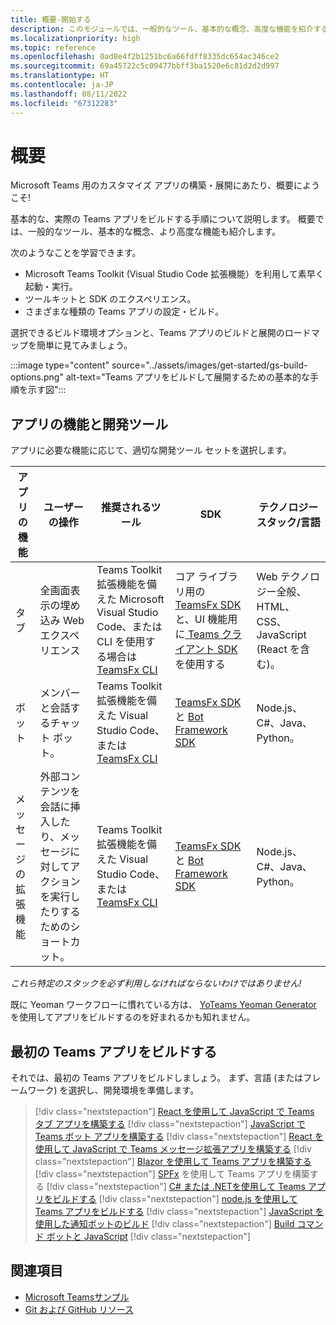 ```yaml
---
title: 概要-開始する
description: このモジュールでは、一般的なツール、基本的な概念、高度な機能を紹介する Microsoft Teams 開発者向けドキュメントの使用を開始する方法について説明します。
ms.localizationpriority: high
ms.topic: reference
ms.openlocfilehash: 0ad8e4f2b1251bc6a66fdff8335dc654ac346ce2
ms.sourcegitcommit: 69a45722c5c09477bbff3ba1520e6c81d2d2d997
ms.translationtype: HT
ms.contentlocale: ja-JP
ms.lasthandoff: 08/11/2022
ms.locfileid: "67312283"
---
```

# <a name="get-started"></a>概要

Microsoft Teams 用のカスタマイズ アプリの構築・展開にあたり、概要にようこそ!

基本的な、実際の Teams アプリをビルドする手順について説明します。 概要では、一般的なツール、基本的な概念、より高度な機能も紹介します。

次のようなことを学習できます。

- Microsoft Teams Toolkit (Visual Studio Code 拡張機能）を利用して素早く起動・実行。
- ツールキットと SDK のエクスペリエンス。
- さまざまな種類の Teams アプリの設定・ビルド。

選択できるビルド環境オプションと、Teams アプリのビルドと展開のロードマップを簡単に見てみましょう。

:::image type="content" source="../assets/images/get-started/gs-build-options.png" alt-text="Teams アプリをビルドして展開するための基本的な手順を示す図":::

## <a name="app-capabilities-and-development-tools"></a>アプリの機能と開発ツール

アプリに必要な機能に応じて、適切な開発ツール セットを選択します。

| アプリの機能 | ユーザーの操作 | 推奨されるツール | SDK | テクノロジー スタック/言語 |
|--------|-------------|--------|--------|--------|
| タブ | 全画面表示の埋め込み Web エクスペリエンス | Teams Toolkit 拡張機能を備えた Microsoft Visual Studio Code、または CLI を使用する場合は [TeamsFx CLI](https://github.com/OfficeDev/TeamsFx/blob/dev/docs/cli/user-manual.md) | コア ライブラリ用の [TeamsFx SDK](/javascript/api/@microsoft/teamsfx/?view=msteams-client-js-latest&preserve-view=true)と、UI 機能用に[ Teams クライアント SDK](/javascript/api/overview/msteams-client?view=msteams-client-js-latest&preserve-view=true)を使用する | Web テクノロジー全般、HTML、CSS、JavaScript (React を含む)。 |
| ボット | メンバーと会話するチャット ボット。 | Teams Toolkit 拡張機能を備えた Visual Studio Code、または [TeamsFx CLI](https://github.com/OfficeDev/TeamsFx/blob/dev/docs/cli/user-manual.md) | [TeamsFx SDK](/javascript/api/@microsoft/teamsfx/?view=msteams-client-js-latest&preserve-view=true) と [Bot Framework SDK](https://dev.botframework.com/) | Node.js、C#、Java、Python。 |
| メッセージの拡張機能 | 外部コンテンツを会話に挿入したり、メッセージに対してアクションを実行したりするためのショートカット。 | Teams Toolkit 拡張機能を備えた Visual Studio Code、または [TeamsFx CLI](https://github.com/OfficeDev/TeamsFx/blob/dev/docs/cli/user-manual.md) | [TeamsFx SDK](/javascript/api/@microsoft/teamsfx/?view=msteams-client-js-latest&preserve-view=true) と [Bot Framework SDK](https://dev.botframework.com/) | Node.js、C#、Java、Python。 |

*これら特定のスタックを必ず利用しなければならないわけではありません!*

既に Yeoman ワークフローに慣れている方は、 [YoTeams Yeoman Generator](https://github.com/pnp/generator-teams/blob/master/docs/docs/tutorials/build-your-first-microsoft-teams-app.md) を使用してアプリをビルドするのを好まれるかも知れません。

## <a name="build-your-first-teams-app"></a>最初の Teams アプリをビルドする

それでは、最初の Teams アプリをビルドしましょう。 まず、言語 (またはフレームワーク) を選択し、開発環境を準備します。

> [!div class="nextstepaction"]
> [React を使用して JavaScript で Teams タブ アプリを構築する](../sbs-gs-javascript.yml)
> [!div class="nextstepaction"]
> [JavaScript で Teams ボット アプリを構築する](../sbs-gs-bot.yml)
> [!div class="nextstepaction"]
> [React を使用して JavaScript で Teams メッセージ拡張アプリを構築する](../sbs-gs-msgext.yml)
> [!div class="nextstepaction"]
> [Blazor を使用して Teams アプリを構築する](../sbs-gs-blazorupdate.yml)
> [!div class="nextstepaction"]
> [SPFx](../sbs-gs-spfx.yml) を使用して Teams アプリを構築する
> [!div class="nextstepaction"]
> [C# または .NETを使用して Teams アプリをビルドする](../sbs-gs-csharp.yml)
> [!div class="nextstepaction"]
> [node.js を使用して Teams アプリをビルドする](../sbs-gs-nodejs.yml)
> [!div class="nextstepaction"]
> [JavaScript を使用した通知ボットのビルド](../sbs-gs-notificationbot.yml)
> [!div class="nextstepaction"]
> [Build コマンド ボットと JavaScript](../sbs-gs-commandbot.yml)
> [!div class="nextstepaction"]

## <a name="see-also"></a>関連項目

- [Microsoft Teamsサンプル](https://github.com/OfficeDev/Microsoft-Teams-Samples#microsoft-teams-samples)
- [Git および GitHub リソース](/contribute/additional-resources)
